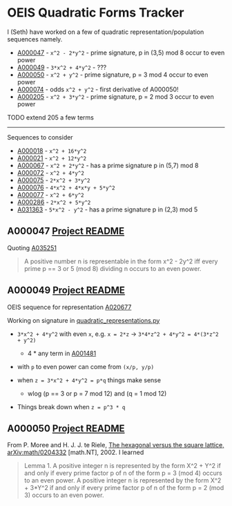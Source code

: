 # OEIS Quadratic Forms Tracker

I (Seth) have worked on a few of quadratic representation/population sequences namely.

* [A000047](https://oeis.org/A000047) - `x^2 - 2*y^2` - prime signature, p in (3,5) mod 8 occur to even power
* [A000049](https://oeis.org/A000049) - `3*x^2 + 4*y^2` - ???
* [A000050](https://oeis.org/A000050) - `x^2 + y^2` - prime signature, p = 3 mod 4 occur to even power
* [A000074](https://oeis.org/A000074) - odds `x^2 + y^2` - first derivative of A000050!
* [A000205](https://oeis.org/A000205) - `x^2 + 3*y^2` - prime signature, p = 2 mod 3 occur to even power

TODO extend 205 a few terms

---

Sequences to consider

* [A000018](https://oeis.org/A000018) - `x^2 + 16*y^2`
* [A000021](https://oeis.org/A000021) - `x^2 + 12*y^2`
* [A000067](https://oeis.org/A000067) - `x^2 + 2*y^2` - has a prime signature p in (5,7) mod 8
* [A000072](https://oeis.org/A000072) - `x^2 + 4*y^2`
* [A000075](https://oeis.org/A000075) - `2*x^2 + 3*y^2`
* [A000076](https://oeis.org/A000076) - `4*x^2 + 4*x*y + 5*y^2`
* [A000077](https://oeis.org/A000077) - `x^2 + 6*y^2`
* [A000286](https://oeis.org/A000286) - `2*x^2 + 5*y^2`
* [A031363](https://oeis.org/A031363) - `5*x^2 - y^2` - has a prime signature p in (2,3) mod 5

## A000047 [Project README](../A000047/README.md)

Quoting [A035251](https://oeis.org/A035251)

> A positive number n is representable in the form x^2 - 2y^2 iff every prime p == 3 or 5 (mod 8) dividing n occurs to an even power.

## A000049 [Project README](../A000049/README.md)

OEIS sequence for representation [A020677](https://oeis.org/A020677)

Working on signature in [quadratic\_representations.py](quadratic_representations.py)

* `3*x^2 + 4*y^2` with even `x`, e.g. `x = 2*z` -> `3*4*z^2 + 4*y^2 = 4*(3*z^2 + y^2)`
  * 4 * any term in [A001481](https://oeis.org/A001481)

* with `p` to even power can come from `(x/p, y/p)`

* when `z = 3*x^2 + 4*y^2 = p*q` things make sense
  * wlog (p == 3 or p = 7 mod 12) and (q = 1 mod 12)

* Things break down when `z = p^3 * q`

## A000050 [Project README](../A000050/README.md)

From P. Moree and H. J. J. te Riele,
[The hexagonal versus the square lattice, arXiv:math/0204332](https://arxiv.org/abs/math/0204332)
[math.NT], 2002. I learned

> Lemma 1. A positive integer n is represented by the form X^2 + Y^2 if and only if
every prime factor p of n of the form p = 3 (mod 4) occurs to an even power.
> A positive integer n is represented by the form X^2 + 3\*Y^2 if and only if every prime
factor p of n of the form p = 2 (mod 3) occurs to an even power.

